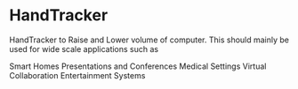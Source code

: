 # HandTracker
HandTracker to Raise and Lower volume of computer.
This should mainly be used for wide scale applications such as 

Smart Homes
Presentations and Conferences
Medical Settings
Virtual Collaboration
Entertainment Systems
